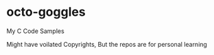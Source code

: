 # octo-goggles
My C Code Samples 


Might have voilated Copyrights, But the repos are for personal learning 
